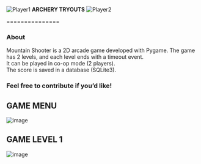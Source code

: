 ![Player1](https://github.com/user-attachments/assets/e8e7bfb2-d86e-4e35-99cb-018e4dddced1) **ARCHERY TRYOUTS** ![Player2](https://github.com/user-attachments/assets/9f6f2e35-f3cc-427a-88df-db3fef37c77c)

===============

### About

Mountain Shooter is a 2D arcade game developed with Pygame. The game has 2 levels, and each level ends with a timeout event.  
It can be played in co-op mode (2 players).  
The score is saved in a database (SQLite3).

### Feel free to contribute if you’d like!

## GAME MENU

![image](https://github.com/user-attachments/assets/db5cd769-4fda-4e0e-9423-bd22f8d3b9c3)

## GAME LEVEL 1

![image](https://github.com/user-attachments/assets/892bf38d-b3f1-42eb-874a-37b685838040)

